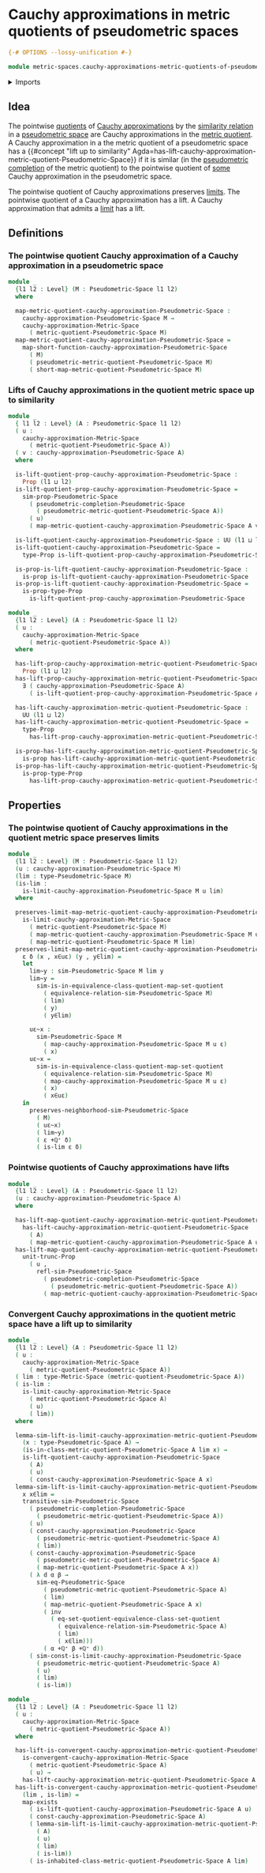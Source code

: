 # Cauchy approximations in metric quotients of pseudometric spaces

```agda
{-# OPTIONS --lossy-unification #-}

module metric-spaces.cauchy-approximations-metric-quotients-of-pseudometric-spaces where
```

<details><summary>Imports</summary>

```agda
open import elementary-number-theory.addition-positive-rational-numbers
open import elementary-number-theory.positive-rational-numbers

open import foundation.action-on-identifications-functions
open import foundation.binary-relations
open import foundation.binary-transport
open import foundation.contractible-maps
open import foundation.contractible-types
open import foundation.dependent-pair-types
open import foundation.equivalence-classes
open import foundation.equivalences
open import foundation.existential-quantification
open import foundation.fibers-of-maps
open import foundation.function-types
open import foundation.functoriality-dependent-pair-types
open import foundation.homotopies
open import foundation.identity-types
open import foundation.inhabited-subtypes
open import foundation.logical-equivalences
open import foundation.propositional-truncations
open import foundation.propositions
open import foundation.reflecting-maps-equivalence-relations
open import foundation.retractions
open import foundation.sections
open import foundation.set-quotients
open import foundation.sets
open import foundation.subtypes
open import foundation.transport-along-identifications
open import foundation.universal-property-set-quotients
open import foundation.universe-levels

open import logic.functoriality-existential-quantification

open import metric-spaces.cauchy-approximations-metric-spaces
open import metric-spaces.cauchy-approximations-pseudometric-spaces
open import metric-spaces.convergent-cauchy-approximations-metric-spaces
open import metric-spaces.equality-of-metric-spaces
open import metric-spaces.extensionality-pseudometric-spaces
open import metric-spaces.functions-metric-spaces
open import metric-spaces.isometries-metric-spaces
open import metric-spaces.isometries-pseudometric-spaces
open import metric-spaces.limits-of-cauchy-approximations-metric-spaces
open import metric-spaces.limits-of-cauchy-approximations-pseudometric-spaces
open import metric-spaces.metric-quotients-of-pseudometric-spaces
open import metric-spaces.metric-spaces
open import metric-spaces.pseudometric-completion-of-metric-spaces
open import metric-spaces.pseudometric-completion-of-pseudometric-spaces
open import metric-spaces.pseudometric-spaces
open import metric-spaces.rational-neighborhood-relations
open import metric-spaces.short-functions-metric-spaces
open import metric-spaces.short-functions-pseudometric-spaces
open import metric-spaces.similarity-of-elements-pseudometric-spaces
```

</details>

## Idea

The pointwise [quotients](foundation.set-quotients.md) of
[Cauchy approximations](metric-spaces.cauchy-approximations-pseudometric-spaces.md)
by the
[similarity relation](metric-spaces.similarity-of-elements-pseudometric-spaces.md)
in a [pseudometric space](metric-spaces.pseudometric-spaces.md) are Cauchy
approximations in the
[metric quotient](metric-spaces.metric-quotients-of-pseudometric-spaces.md). A
Cauchy approximation in a the metric quotient of a pseudometric space has a
{{#concept "lift up to similarity" Agda=has-lift-cauchy-approximation-metric-quotient-Pseudometric-Space}}
if it is similar (in the
[pseudometric completion](metric-spaces.pseudometric-completion-of-metric-spaces.md)
of the metric quotient) to the pointwise quotient of
[some](foundation.existential-quantification.md) Cauchy approximation in the
pseudometric space.

The pointwise quotient of Cauchy approximations preserves
[limits](metric-spaces.limits-of-cauchy-approximations-pseudometric-spaces.md). The
pointwise quotient of a Cauchy approximation has a lift. A Cauchy approximation
that admits a
[limit](metric-spaces.limits-of-cauchy-approximations-pseudometric-spaces.md)
has a lift.

## Definitions

### The pointwise quotient Cauchy approximation of a Cauchy approximation in a pseudometric space

```agda
module _
  {l1 l2 : Level} (M : Pseudometric-Space l1 l2)
  where

  map-metric-quotient-cauchy-approximation-Pseudometric-Space :
    cauchy-approximation-Pseudometric-Space M →
    cauchy-approximation-Metric-Space
      ( metric-quotient-Pseudometric-Space M)
  map-metric-quotient-cauchy-approximation-Pseudometric-Space =
    map-short-function-cauchy-approximation-Pseudometric-Space
      ( M)
      ( pseudometric-metric-quotient-Pseudometric-Space M)
      ( short-map-metric-quotient-Pseudometric-Space M)
```

### Lifts of Cauchy approximations in the quotient metric space up to similarity

```agda
module _
  { l1 l2 : Level} (A : Pseudometric-Space l1 l2)
  ( u :
    cauchy-approximation-Metric-Space
      ( metric-quotient-Pseudometric-Space A))
  ( v : cauchy-approximation-Pseudometric-Space A)
  where

  is-lift-quotient-prop-cauchy-approximation-Pseudometric-Space :
    Prop (l1 ⊔ l2)
  is-lift-quotient-prop-cauchy-approximation-Pseudometric-Space =
    sim-prop-Pseudometric-Space
      ( pseudometric-completion-Pseudometric-Space
        ( pseudometric-metric-quotient-Pseudometric-Space A))
      ( u)
      ( map-metric-quotient-cauchy-approximation-Pseudometric-Space A v)

  is-lift-quotient-cauchy-approximation-Pseudometric-Space : UU (l1 ⊔ l2)
  is-lift-quotient-cauchy-approximation-Pseudometric-Space =
    type-Prop is-lift-quotient-prop-cauchy-approximation-Pseudometric-Space

  is-prop-is-lift-quotient-cauchy-approximation-Pseudometric-Space :
    is-prop is-lift-quotient-cauchy-approximation-Pseudometric-Space
  is-prop-is-lift-quotient-cauchy-approximation-Pseudometric-Space =
    is-prop-type-Prop
      is-lift-quotient-prop-cauchy-approximation-Pseudometric-Space

module _
  {l1 l2 : Level} (A : Pseudometric-Space l1 l2)
  ( u :
    cauchy-approximation-Metric-Space
      ( metric-quotient-Pseudometric-Space A))
  where

  has-lift-prop-cauchy-approximation-metric-quotient-Pseudometric-Space :
    Prop (l1 ⊔ l2)
  has-lift-prop-cauchy-approximation-metric-quotient-Pseudometric-Space =
    ∃ ( cauchy-approximation-Pseudometric-Space A)
      ( is-lift-quotient-prop-cauchy-approximation-Pseudometric-Space A u)

  has-lift-cauchy-approximation-metric-quotient-Pseudometric-Space :
    UU (l1 ⊔ l2)
  has-lift-cauchy-approximation-metric-quotient-Pseudometric-Space =
    type-Prop
      has-lift-prop-cauchy-approximation-metric-quotient-Pseudometric-Space

  is-prop-has-lift-cauchy-approximation-metric-quotient-Pseudometric-Space :
    is-prop has-lift-cauchy-approximation-metric-quotient-Pseudometric-Space
  is-prop-has-lift-cauchy-approximation-metric-quotient-Pseudometric-Space =
    is-prop-type-Prop
      has-lift-prop-cauchy-approximation-metric-quotient-Pseudometric-Space
```

## Properties

### The pointwise quotient of Cauchy approximations in the quotient metric space preserves limits

```agda
module _
  {l1 l2 : Level} (M : Pseudometric-Space l1 l2)
  (u : cauchy-approximation-Pseudometric-Space M)
  (lim : type-Pseudometric-Space M)
  (is-lim :
    is-limit-cauchy-approximation-Pseudometric-Space M u lim)
  where

  preserves-limit-map-metric-quotient-cauchy-approximation-Pseudometric-Space :
    is-limit-cauchy-approximation-Metric-Space
      ( metric-quotient-Pseudometric-Space M)
      ( map-metric-quotient-cauchy-approximation-Pseudometric-Space M u)
      ( map-metric-quotient-Pseudometric-Space M lim)
  preserves-limit-map-metric-quotient-cauchy-approximation-Pseudometric-Space
    ε δ (x , x∈uε) (y , y∈lim) =
    let
      lim~y : sim-Pseudometric-Space M lim y
      lim~y =
        sim-is-in-equivalence-class-quotient-map-set-quotient
          ( equivalence-relation-sim-Pseudometric-Space M)
          ( lim)
          ( y)
          ( y∈lim)

      uε~x :
        sim-Pseudometric-Space M
          ( map-cauchy-approximation-Pseudometric-Space M u ε)
          ( x)
      uε~x =
        sim-is-in-equivalence-class-quotient-map-set-quotient
          ( equivalence-relation-sim-Pseudometric-Space M)
          ( map-cauchy-approximation-Pseudometric-Space M u ε)
          ( x)
          ( x∈uε)
    in
      preserves-neighborhood-sim-Pseudometric-Space
        ( M)
        ( uε~x)
        ( lim~y)
        ( ε +ℚ⁺ δ)
        ( is-lim ε δ)
```

### Pointwise quotients of Cauchy approximations have lifts

```agda
module _
  {l1 l2 : Level} (A : Pseudometric-Space l1 l2)
  (u : cauchy-approximation-Pseudometric-Space A)
  where

  has-lift-map-quotient-cauchy-approximation-metric-quotient-Pseudometric-Space :
    has-lift-cauchy-approximation-metric-quotient-Pseudometric-Space
      ( A)
      ( map-metric-quotient-cauchy-approximation-Pseudometric-Space A u)
  has-lift-map-quotient-cauchy-approximation-metric-quotient-Pseudometric-Space =
    unit-trunc-Prop
      ( u ,
        refl-sim-Pseudometric-Space
          ( pseudometric-completion-Pseudometric-Space
            ( pseudometric-metric-quotient-Pseudometric-Space A))
          ( map-metric-quotient-cauchy-approximation-Pseudometric-Space A u))
```

### Convergent Cauchy approximations in the quotient metric space have a lift up to similarity

```agda
module _
  {l1 l2 : Level} (A : Pseudometric-Space l1 l2)
  ( u :
    cauchy-approximation-Metric-Space
      ( metric-quotient-Pseudometric-Space A))
  ( lim : type-Metric-Space (metric-quotient-Pseudometric-Space A))
  ( is-lim :
    is-limit-cauchy-approximation-Metric-Space
      ( metric-quotient-Pseudometric-Space A)
      ( u)
      ( lim))
  where

  lemma-sim-lift-is-limit-cauchy-approximation-metric-quotient-Pseudometric-Space :
    (x : type-Pseudometric-Space A) →
    (is-in-class-metric-quotient-Pseudometric-Space A lim x) →
    is-lift-quotient-cauchy-approximation-Pseudometric-Space
      ( A)
      ( u)
      ( const-cauchy-approximation-Pseudometric-Space A x)
  lemma-sim-lift-is-limit-cauchy-approximation-metric-quotient-Pseudometric-Space
    x x∈lim =
    transitive-sim-Pseudometric-Space
      ( pseudometric-completion-Pseudometric-Space
        ( pseudometric-metric-quotient-Pseudometric-Space A))
      ( u)
      ( const-cauchy-approximation-Pseudometric-Space
        ( pseudometric-metric-quotient-Pseudometric-Space A)
        ( lim))
      ( const-cauchy-approximation-Pseudometric-Space
        ( pseudometric-metric-quotient-Pseudometric-Space A)
        ( map-metric-quotient-Pseudometric-Space A x))
      ( λ d α β →
        sim-eq-Pseudometric-Space
          ( pseudometric-metric-quotient-Pseudometric-Space A)
          ( lim)
          ( map-metric-quotient-Pseudometric-Space A x)
          ( inv
            ( eq-set-quotient-equivalence-class-set-quotient
              ( equivalence-relation-sim-Pseudometric-Space A)
              ( lim)
              ( x∈lim)))
          ( α +ℚ⁺ β +ℚ⁺ d))
      ( sim-const-is-limit-cauchy-approximation-Pseudometric-Space
        ( pseudometric-metric-quotient-Pseudometric-Space A)
        ( u)
        ( lim)
        ( is-lim))

module _
  {l1 l2 : Level} (A : Pseudometric-Space l1 l2)
  ( u :
    cauchy-approximation-Metric-Space
      ( metric-quotient-Pseudometric-Space A))
  where

  has-lift-is-convergent-cauchy-approximation-metric-quotient-Pseudometric-Space :
    is-convergent-cauchy-approximation-Metric-Space
      ( metric-quotient-Pseudometric-Space A)
      ( u) →
    has-lift-cauchy-approximation-metric-quotient-Pseudometric-Space A u
  has-lift-is-convergent-cauchy-approximation-metric-quotient-Pseudometric-Space
    (lim , is-lim) =
    map-exists
      ( is-lift-quotient-cauchy-approximation-Pseudometric-Space A u)
      ( const-cauchy-approximation-Pseudometric-Space A)
      ( lemma-sim-lift-is-limit-cauchy-approximation-metric-quotient-Pseudometric-Space
        ( A)
        ( u)
        ( lim)
        ( is-lim))
      ( is-inhabited-class-metric-quotient-Pseudometric-Space A lim)
```
